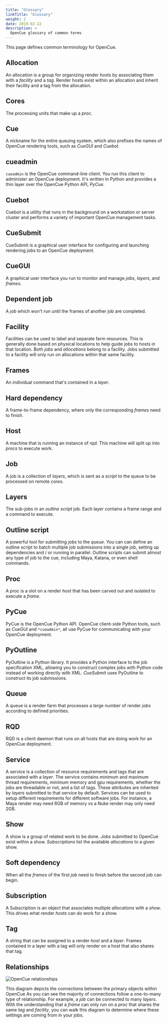 ```yaml
---
title: "Glossary"
linkTitle: "Glossary"
weight: 2
date: 2019-02-22
description: >
  OpenCue glossary of common terms
---
```


This page defines common terminology for OpenCue.

## Allocation

An allocation is a group for organizing render *hosts* by associating them with
a *facility* and a *tag*. Render hosts exist within an allocation and inherit
their facility and a tag from the allocation.

## Cores

The processing units that make up a *proc*.

## Cue

A nickname for the entire queuing system, which also prefixes the names of
OpenCue rendering tools, such as *CueGUI* and *Cuebot*.

## cueadmin

`cueadmin` is the OpenCue command-line client. You run this client to
administer an OpenCue deployment. It's written in Python and provides a thin
layer over the OpenCue Python API, *PyCue*.

## Cuebot

Cuebot is a utility that runs in the background on a workstation or server
cluster and performs a variety of important OpenCue management tasks.

## CueSubmit

CueSubmit is a graphical user interface for configuring and launching rendering
jobs to an OpenCue deployment.

## CueGUI

A graphical user interface you run to monitor and manage *jobs*, *layers*, and
*frames*.

## Dependent job

A *job* which won't run until the frames of another job are completed.

## Facility

Facilities can be used to label and separate farm resources. This is generally
done based on physical locations to help guide jobs to hosts in that location.
Both *jobs* and *allocations* belong to a facility. Jobs submitted to a facility
will only run on allocations within that same facility.

## Frames

An individual command that's contained in a *layer*.

## Hard dependency

A frame-to-frame dependency, where only the corresponding *frames* need to
finish.

## Host

A machine that is running an instance of *rqd*. This machine will split up into
*procs* to execute work.

## Job

A job is a collection of *layers*, which is sent as a *script* to the queue to
be processed on remote *cores*.

## Layers

The sub-jobs in an *outline script* job. Each layer contains a frame range and a
command to execute.

## Outline script

A powerful tool for submitting *jobs* to the *queue*. You can can define an
outline script to batch multiple job submissions into a single job, setting up
dependencies and / or running in parallel. Outline scripts can submit almost any
type of job to the cue, including Maya, Katana, or even shell commands.

## Proc

A proc is a slot on a render *host* that has been carved out and isolated to
execute a *frame*.

## PyCue

PyCue is the OpenCue Python API. OpenCue client-side Python tools, such as
*CueGUI* and `*cueadmin*`, all use PyCue for communicating with your OpenCue
deployment.

## PyOutline

PyOutline is a Python library. It provides a Python interface to the job
specification XML, allowing you to construct complex jobs with Python code
instead of working directly with XML. *CueSubmit* uses PyOutline to construct
its job submissions.

## Queue

A queue is a render farm that processes a large number of render *jobs*
according to defined priorities.

## RQD

RQD is a client daemon that runs on all hosts that are doing work for an OpenCue
deployment.

## Service

A service is a collection of resource requirements and tags that are associated
with a *layer*. The service contains minimum and maximum thread requirements,
minimum memory and gpu requirements, whether the jobs are threadable or not, and
a list of tags. These attributes are inherited by *layers* submitted to that
service by default. Services can be used to setup different requirements for
different software jobs. For instance, a Maya render may need 6GB of memory vs a
Nuke render may only need 2GB.

## Show

A show is a group of related work to be done. *Jobs* submitted to OpenCue exist
within a show. *Subscriptions* list the available *allocations* to a given show.


## Soft dependency

When all the *frames* of the first *job* need to finish before the second job
can begin.

## Subscription

A Subscription is an object that associates multiple *allocations* with a
*show*. This drives what render *hosts* can do work for a show.

## Tag

A string that can be assigned to a render *host* and a *layer*. Frames contained
in a layer with a tag will only render on a host that also shares that tag.

## Relationships

![OpenCue relationships](/docs/images/opencue_object_relations.png)

This diagram depicts the connections between the primary objects within OpenCue
As you can see the majority of connections follow a one-to-many type of
relationship. For example, a *job* can be connected to many *layers*. With the
understanding that a *frame* can only run on a *proc* that shares the same *tag*
and *facility*, you can walk this diagram to determine where these settings are
coming from in your jobs.
